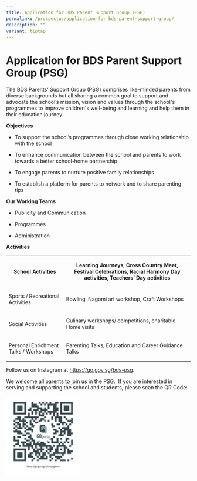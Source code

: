 ```yaml
---
title: Application for BDS Parent Support Group (PSG)
permalink: /prospectus/application-for-bds-parent-support-group/
description: ""
variant: tiptap
---
```

<h1>Application for BDS Parent Support Group (PSG)</h1>
<p>The BDS Parents’ Support Group (PSG) comprises like-minded parents from
diverse backgrounds but all sharing a common goal to support and advocate
the school’s mission, vision and values through the school's programmes
to improve children's well-being and learning and help them in their education
journey.</p>
<p><strong>Objectives</strong>
</p>
<ul data-tight="true" class="tight">
<li>
<p>To support the school’s programmes through close working relationship
with the school</p>
</li>
<li>
<p>To enhance communication between the school and parents to work towards
a better school-home partnership</p>
</li>
<li>
<p>To engage parents to nurture positive family relationships</p>
</li>
<li>
<p>To establish a platform for parents to network and to share parenting
tips</p>
</li>
</ul>
<p><strong>Our Working Teams</strong>
</p>
<ul data-tight="true" class="tight">
<li>
<p>Publicity and Communication</p>
</li>
<li>
<p>Programmes</p>
</li>
<li>
<p>Administration</p>
</li>
</ul>
<p><strong>Activities</strong>
</p>
<table style="minWidth: 50px">
<colgroup>
<col>
<col>
</colgroup>
<tbody>
<tr>
<th rowspan="1" colspan="1">
<p>School Activities</p>
</th>
<th rowspan="1" colspan="1">
<p>Learning Journeys, Cross Country Meet, Festival Celebrations, Racial Harmony
Day activities, Teachers’ Day activities</p>
</th>
</tr>
<tr>
<td rowspan="1" colspan="1">
<p>Sports / Recreational Activities</p>
</td>
<td rowspan="1" colspan="1">
<p>Bowling, Nagomi art workshop, Craft Workshops</p>
</td>
</tr>
<tr>
<td rowspan="1" colspan="1">
<p>Social Activities</p>
</td>
<td rowspan="1" colspan="1">
<p>Culinary workshops/ competitions, charitable Home visits</p>
</td>
</tr>
<tr>
<td rowspan="1" colspan="1">
<p>Personal Enrichment Talks / Workshops</p>
</td>
<td rowspan="1" colspan="1">
<p>Parenting Talks, Education and Career Guidance Talks</p>
</td>
</tr>
</tbody>
</table>
<p>Follow us on Instagram at&nbsp;<a href="https://go.gov.sg/bds-psg" rel="noopener noreferrer nofollow" target="_blank">https://go.gov.sg/bds-psg</a>.</p>
<p>We&nbsp;welcome all parents to join us in the PSG.&nbsp; If you are interested
in serving and supporting the school and students, please scan the QR Code:</p>
<p></p>
<div class="isomer-image-wrapper">
<img style="width: 40%;" height="auto" width="100%" alt="" src="/images/Prospectus/bds_psg_2024.jpg">
</div>
<p></p>